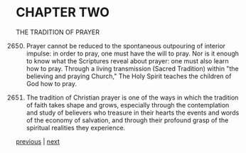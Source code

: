 # CHAPTER TWO

THE TRADITION OF PRAYER

2650. Prayer cannot be reduced to the spontaneous outpouring of interior impulse: in order to pray, one must have the will to pray. Nor is it enough to know what the Scriptures reveal about prayer: one must also learn how to pray. Through a living transmission (Sacred Tradition) within "the believing and praying Church," The Holy Spirit teaches the children of God how to pray.

2651. The tradition of Christian prayer is one of the ways in which the tradition of faith takes shape and grows, especially through the contemplation and study of believers who treasure in their hearts the events and words of the economy of salvation, and through their profound grasp of the spiritual realities they experience.

[previous](https://github.com/Tenari/non-fiction/blob/master/catechism/__P9B.md) | [next](https://github.com/Tenari/non-fiction/blob/master/catechism/__P9D.md)